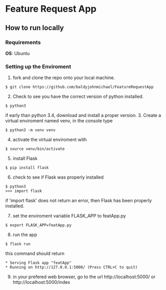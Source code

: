 # Feature Request App
 
## How to run locally

### Requirements
**OS**: Ubuntu

### Setting up the Enviroment
1. fork and clone the repo onto your local machine.
```
$ git clone https://github.com/baldyjohnmichael/FeatureRequestApp
```
2. Check to see you have the correct version of python installed.
```
$ python3
```
if early than python 3.4, download and install a proper version.
3. Create a virtual enviroment named venv, in the console type
```
$ python3 -m venv venv
```
4. activate the virtual enviroment with
```
$ source venv/bin/activate
```
5. install Flask
```
$ pip install flask
```
6. check to see if Flask was properly installed
```
$ python3
>>> import flask
```
if 'import flask' does not return an error, then Flask has been properly installed.

7. set the enviroment variable FLASK_APP to featApp.py
```
$ export FLASK_APP=featApp.py
```
8. run the app
```
$ flask run
```
this command should return

```
* Serving Flask app "featApp"
* Running on http://127.0.0.1:5000/ (Press CTRL+C to quit)
```
9. in your prefered web browser, go to the url http://localhost:5000/ or http://localhost:5000/index
